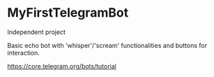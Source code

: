 ﻿# MyFirstTelegramBot

Independent project 

Basic echo bot with 'whisper'/'scream' functionalities and buttons for interaction.

https://core.telegram.org/bots/tutorial

